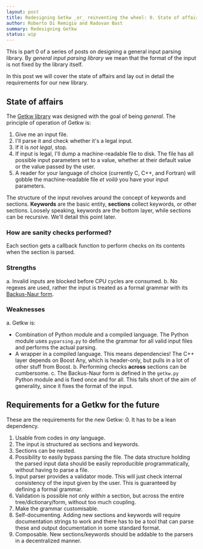 ```yaml
---
layout: post
title: Redesigning Getkw _or_ reinventing the wheel: 0. State of affairs and requirements
author: Roberto Di Remigio and Radovan Bast
summary: Redesigning Getkw
status: wip
---
```


This is part 0 of a series of posts on designing a general input parsing library.
By _general input parsing library_ we mean that the format of
the input is not fixed by the library itself. 

In this post we will cover the state of affairs and lay out in detail the
requirements for our new library.

## State of affairs

The [Getkw library] was designed with the goal of being _general_.
The principle of operation of Getkw is:
1. Give me an input file.
2. I'll parse it and check whether it's a legal input.
4. If it is _not legal_, stop.
3. If input is legal, I'll dump a machine-readable file to disk. The file has all
   possible input parameters set to a value, whether at their default value or the value passed
   by the user.
4. A reader for your language of choice (currently C, C++, and Fortran) will
   gobble the machine-readable file _et voilà_ you have your input parameters.

The structure of the input revolves around the concept of keywords and sections.
**Keywords** are the basic entity, **sections** collect keywords, or other
sections. Loosely speaking, keywords are the bottom layer, while sections can be
recursive. We'll detail this point later.

### How are sanity checks performed?

Each section gets a callback function to perform checks on its contents when the
section is parsed.

### Strengths

a. Invalid inputs are blocked before CPU cycles are consumed.
b. No regexes are used, rather the input is treated as a formal grammar with its
   [Backus-Naur form].

### Weaknesses

a. Getkw is:
   - Combination of Python module and a compiled language.
     The Python module uses `pyparsing.py` to define the grammar for all
     valid input files and performs the actual parsing.
   - A wrapper in a compiled language. This means dependencies! The C++ layer
     depends on Boost Any, which is header-only, but pulls in a lot of other
     stuff from Boost.
b. Performing checks **across** sections can be cumbersome.
c. The Backus-Naur form is defined in the `getkw.py` Python module and is fixed once and for all.
   This falls short of the aim of generality, since it fixes the format of the input.
   
## Requirements for a Getkw for the future

These are the requirements for the new Getkw:
0. It has to be a lean dependency.
1. Usable from codes in _any_ language.
2. The input is structured as sections and keywords.
3. Sections can be nested.
4. Possibility to easily bypass parsing the file. The data structure holding the
   parsed input data should be easily reproducible programmatically, without
   having to parse a file.
5. Input parser provides a validator mode. This will just check internal
   consistency of the input given by the user. This is guaranteed by defining a formal grammar.
6. Validation is possible not only _within_ a section, but across the entire tree/dictionary/form, without too
   much coupling.
7. Make the grammar customisable.
8. Self-documenting. Adding new sections and keywords will require documentation
   strings to work and there has to be a tool that can parse these and output
   documentation in some standard format.
9. Composable. New sections/keywords should be addable to the parsers in a
   decentralized manner.

[Getkw library]: https://github.com/dev-cafe/libgetkw
[Backus-Naur form]: https://en.wikipedia.org/wiki/Backus%E2%80%93Naur_form
